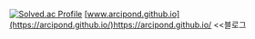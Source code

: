 [![Solved.ac Profile](http://mazassumnida.wtf/api/v2/generate_badge?boj=invincible)](https://solved.ac/invincible/)
[www.arcipond.github.io](https://arcipond.github.io/)https://arcipond.github.io/ <<블로그
